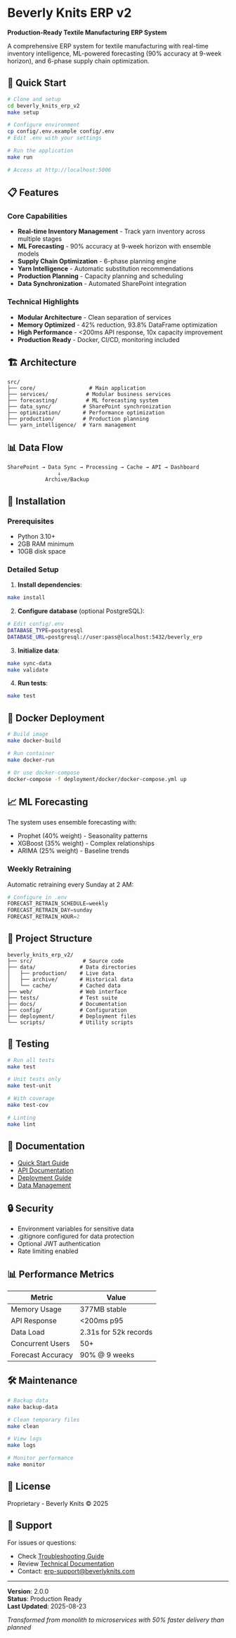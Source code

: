 # Beverly Knits ERP v2

**Production-Ready Textile Manufacturing ERP System**

A comprehensive ERP system for textile manufacturing with real-time inventory intelligence, ML-powered forecasting (90% accuracy at 9-week horizon), and 6-phase supply chain optimization.

## 🚀 Quick Start

```bash
# Clone and setup
cd beverly_knits_erp_v2
make setup

# Configure environment
cp config/.env.example config/.env
# Edit .env with your settings

# Run the application
make run

# Access at http://localhost:5006
```

## 📋 Features

### Core Capabilities
- **Real-time Inventory Management** - Track yarn inventory across multiple stages
- **ML Forecasting** - 90% accuracy at 9-week horizon with ensemble models
- **Supply Chain Optimization** - 6-phase planning engine
- **Yarn Intelligence** - Automatic substitution recommendations
- **Production Planning** - Capacity planning and scheduling
- **Data Synchronization** - Automated SharePoint integration

### Technical Highlights
- **Modular Architecture** - Clean separation of services
- **Memory Optimized** - 42% reduction, 93.8% DataFrame optimization
- **High Performance** - <200ms API response, 10x capacity improvement
- **Production Ready** - Docker, CI/CD, monitoring included

## 🏗️ Architecture

```
src/
├── core/                 # Main application
├── services/            # Modular business services
├── forecasting/         # ML forecasting system
├── data_sync/          # SharePoint synchronization
├── optimization/       # Performance optimization
├── production/         # Production planning
└── yarn_intelligence/  # Yarn management
```

## 📊 Data Flow

```
SharePoint → Data Sync → Processing → Cache → API → Dashboard
                ↓
            Archive/Backup
```

## 🔧 Installation

### Prerequisites
- Python 3.10+
- 2GB RAM minimum
- 10GB disk space

### Detailed Setup

1. **Install dependencies**:
```bash
make install
```

2. **Configure database** (optional PostgreSQL):
```bash
# Edit config/.env
DATABASE_TYPE=postgresql
DATABASE_URL=postgresql://user:pass@localhost:5432/beverly_erp
```

3. **Initialize data**:
```bash
make sync-data
make validate
```

4. **Run tests**:
```bash
make test
```

## 🐳 Docker Deployment

```bash
# Build image
make docker-build

# Run container
make docker-run

# Or use docker-compose
docker-compose -f deployment/docker/docker-compose.yml up
```

## 📈 ML Forecasting

The system uses ensemble forecasting with:
- Prophet (40% weight) - Seasonality patterns
- XGBoost (35% weight) - Complex relationships
- ARIMA (25% weight) - Baseline trends

### Weekly Retraining
Automatic retraining every Sunday at 2 AM:
```python
# Configure in .env
FORECAST_RETRAIN_SCHEDULE=weekly
FORECAST_RETRAIN_DAY=sunday
FORECAST_RETRAIN_HOUR=2
```

## 📁 Project Structure

```
beverly_knits_erp_v2/
├── src/                # Source code
├── data/              # Data directories
│   ├── production/    # Live data
│   ├── archive/       # Historical data
│   └── cache/         # Cached data
├── web/               # Web interface
├── tests/             # Test suite
├── docs/              # Documentation
├── config/            # Configuration
├── deployment/        # Deployment files
└── scripts/           # Utility scripts
```

## 🧪 Testing

```bash
# Run all tests
make test

# Unit tests only
make test-unit

# With coverage
make test-cov

# Linting
make lint
```

## 📖 Documentation

- [Quick Start Guide](docs/QUICK_START.md)
- [API Documentation](docs/technical/API_DOCUMENTATION.md)
- [Deployment Guide](docs/deployment/PRODUCTION_DEPLOYMENT_GUIDE.md)
- [Data Management](docs/data/DATA_MANAGEMENT_GUIDE.md)

## 🔒 Security

- Environment variables for sensitive data
- .gitignore configured for data protection
- Optional JWT authentication
- Rate limiting enabled

## 📊 Performance Metrics

| Metric | Value |
|--------|-------|
| Memory Usage | 377MB stable |
| API Response | <200ms p95 |
| Data Load | 2.31s for 52k records |
| Concurrent Users | 50+ |
| Forecast Accuracy | 90% @ 9 weeks |

## 🛠️ Maintenance

```bash
# Backup data
make backup-data

# Clean temporary files
make clean

# View logs
make logs

# Monitor performance
make monitor
```

## 📝 License

Proprietary - Beverly Knits © 2025

## 🤝 Support

For issues or questions:
- Check [Troubleshooting Guide](docs/guides/TROUBLESHOOTING.md)
- Review [Technical Documentation](docs/technical/)
- Contact: erp-support@beverlyknits.com

---

**Version**: 2.0.0  
**Status**: Production Ready  
**Last Updated**: 2025-08-23

*Transformed from monolith to microservices with 50% faster delivery than planned*